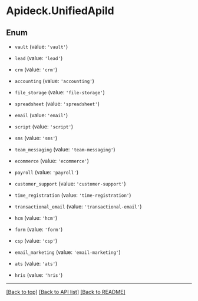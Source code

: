 # Apideck.UnifiedApiId

## Enum


* `vault` (value: `'vault'`)

* `lead` (value: `'lead'`)

* `crm` (value: `'crm'`)

* `accounting` (value: `'accounting'`)

* `file_storage` (value: `'file-storage'`)

* `spreadsheet` (value: `'spreadsheet'`)

* `email` (value: `'email'`)

* `script` (value: `'script'`)

* `sms` (value: `'sms'`)

* `team_messaging` (value: `'team-messaging'`)

* `ecommerce` (value: `'ecommerce'`)

* `payroll` (value: `'payroll'`)

* `customer_support` (value: `'customer-support'`)

* `time_registration` (value: `'time-registration'`)

* `transactional_email` (value: `'transactional-email'`)

* `hcm` (value: `'hcm'`)

* `form` (value: `'form'`)

* `csp` (value: `'csp'`)

* `email_marketing` (value: `'email-marketing'`)

* `ats` (value: `'ats'`)

* `hris` (value: `'hris'`)


---

[[Back to top]](#) [[Back to API list]](../../../../README.md#documentation-for-api-endpoints) [[Back to README]](../../../../README.md)



